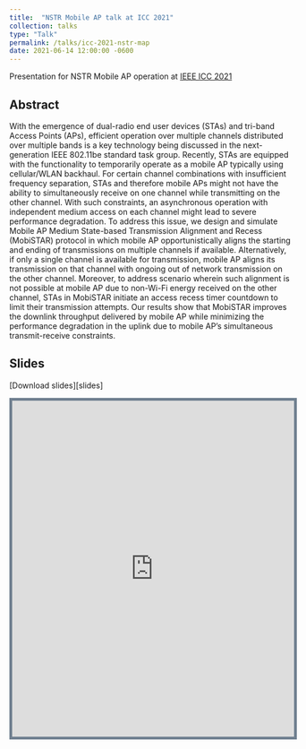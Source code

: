 ```yaml
---
title:  "NSTR Mobile AP talk at ICC 2021"
collection: talks
type: "Talk"
permalink: /talks/icc-2021-nstr-map
date: 2021-06-14 12:00:00 -0600
---
```

Presentation for NSTR Mobile AP operation at [IEEE ICC 2021](https://icc2021.ieee-icc.org/index.html)

## Abstract

With the emergence of dual-radio end user devices (STAs) and tri-band Access Points (APs), efficient operation over multiple channels distributed over multiple bands is a key technology being discussed in the next-generation IEEE 802.11be standard task group. Recently, STAs are equipped with the functionality to temporarily operate as a mobile AP typically using cellular/WLAN backhaul. For certain channel combinations with insufficient frequency separation, STAs and therefore mobile APs might not have the ability to simultaneously receive on one channel while transmitting on the other channel. With such constraints, an asynchronous operation with independent medium access on each channel might lead to severe performance degradation. To address this issue, we design and simulate Mobile AP Medium State-based Transmission Alignment and Recess (MobiSTAR) protocol in which mobile AP opportunistically aligns the starting and ending of transmissions on multiple channels if available. Alternatively, if only a single channel is available for transmission, mobile AP aligns its transmission on that channel with ongoing out of network transmission on the other channel. Moreover, to address scenario wherein such alignment is not possible at mobile AP due to non-Wi-Fi energy received on the other channel, STAs in MobiSTAR initiate an access recess timer countdown to limit their transmission attempts. Our results show that MobiSTAR improves the downlink throughput delivered by mobile AP while minimizing the performance degradation in the uplink due to mobile AP’s simultaneous transmit-receive constraints.

## Slides

[Download slides][slides]

<p align = "center">
<iframe src="https://docs.google.com/viewer?url=https://github.com/sharan-naribole/sharan-naribole.github.io/raw/master/files/icc_2021_mobistar.pdf&embedded=true" width="100%" height="600px" style="border:thick solid #708090 ;">Your browser does not support the PDF embedding. </iframe>
</p>